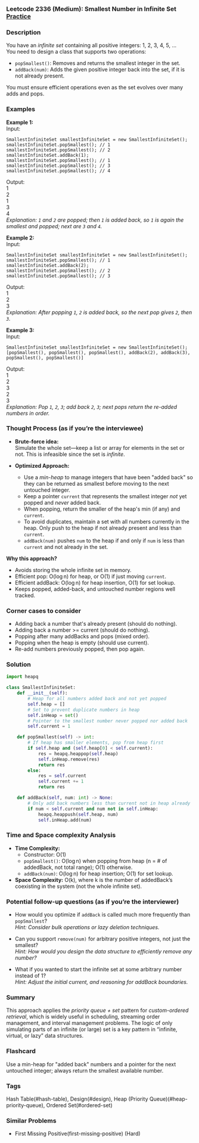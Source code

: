 ### Leetcode 2336 (Medium): Smallest Number in Infinite Set [Practice](https://leetcode.com/problems/smallest-number-in-infinite-set)

### Description  
You have an *infinite set* containing all positive integers: 1, 2, 3, 4, 5, ...  
You need to design a class that supports two operations:

- `popSmallest()`: Removes and returns the smallest integer in the set.
- `addBack(num)`: Adds the given positive integer back into the set, if it is not already present.

You must ensure efficient operations even as the set evolves over many adds and pops.

### Examples  

**Example 1:**  
Input:  
```
SmallestInfiniteSet smallestInfiniteSet = new SmallestInfiniteSet();
smallestInfiniteSet.popSmallest(); // 1
smallestInfiniteSet.popSmallest(); // 2
smallestInfiniteSet.addBack(1);
smallestInfiniteSet.popSmallest(); // 1
smallestInfiniteSet.popSmallest(); // 3
smallestInfiniteSet.popSmallest(); // 4
```
Output:  
1  
2  
1  
3  
4  
*Explanation: `1` and `2` are popped; then `1` is added back, so `1` is again the smallest and popped; next are `3` and `4`.*

**Example 2:**  
Input:  
```
SmallestInfiniteSet smallestInfiniteSet = new SmallestInfiniteSet();
smallestInfiniteSet.popSmallest(); // 1
smallestInfiniteSet.addBack(2);
smallestInfiniteSet.popSmallest(); // 2
smallestInfiniteSet.popSmallest(); // 3
```
Output:  
1  
2  
3  
*Explanation: After popping `1`, `2` is added back, so the next pop gives `2`, then `3`.*

**Example 3:**  
Input:  
```
SmallestInfiniteSet smallestInfiniteSet = new SmallestInfiniteSet();
[popSmallest(), popSmallest(), popSmallest(), addBack(2), addBack(3), popSmallest(), popSmallest()]
```
Output:  
1  
2  
3  
2  
3  
*Explanation: Pop `1`, `2`, `3`; add back `2`, `3`; next pops return the re-added numbers in order.*

### Thought Process (as if you’re the interviewee)  
- **Brute-force idea:**  
  Simulate the whole set—keep a list or array for elements in the set or not. This is infeasible since the set is *infinite*.

- **Optimized Approach:**
  - Use a *min-heap* to manage integers that have been "added back" so they can be returned as smallest before moving to the next untouched integer.
  - Keep a pointer `current` that represents the smallest integer *not* yet popped and *never* added back.  
  - When popping, return the smaller of the heap's min (if any) and `current`.
  - To avoid duplicates, maintain a set with all numbers currently in the heap. Only push to the heap if not already present and less than `current`.
  - `addBack(num)` pushes `num` to the heap if and only if `num` is less than `current` and not already in the set.

**Why this approach?**  
  - Avoids storing the whole infinite set in memory.
  - Efficient pop: O(log n) for heap, or O(1) if just moving `current`.
  - Efficient addBack: O(log n) for heap insertion, O(1) for set lookup.
  - Keeps popped, added-back, and untouched number regions well tracked.

### Corner cases to consider  
- Adding back a number that's already present (should do nothing).
- Adding back a number >= current (should do nothing).
- Popping after many addBacks and pops (mixed order).
- Popping when the heap is empty (should use current).
- Re-add numbers previously popped, then pop again.

### Solution

```python
import heapq

class SmallestInfiniteSet:
    def __init__(self):
        # Heap for all numbers added back and not yet popped
        self.heap = []
        # Set to prevent duplicate numbers in heap
        self.inHeap = set()
        # Pointer to the smallest number never popped nor added back
        self.current = 1

    def popSmallest(self) -> int:
        # If heap has smaller elements, pop from heap first
        if self.heap and (self.heap[0] < self.current):
            res = heapq.heappop(self.heap)
            self.inHeap.remove(res)
            return res
        else:
            res = self.current
            self.current += 1
            return res

    def addBack(self, num: int) -> None:
        # Only add back numbers less than current not in heap already
        if num < self.current and num not in self.inHeap:
            heapq.heappush(self.heap, num)
            self.inHeap.add(num)
```

### Time and Space complexity Analysis  

- **Time Complexity:**  
  - Constructor: O(1)
  - `popSmallest()`: O(log n) when popping from heap (n = # of addedBack, not total range); O(1) otherwise.
  - `addBack(num)`: O(log n) for heap insertion; O(1) for set lookup.
- **Space Complexity:** O(k), where k is the number of addedBack’s coexisting in the system (not the whole infinite set).

### Potential follow-up questions (as if you’re the interviewer)  

- How would you optimize if `addBack` is called much more frequently than `popSmallest`?  
  *Hint: Consider bulk operations or lazy deletion techniques.*

- Can you support `remove(num)` for arbitrary positive integers, not just the smallest?  
  *Hint: How would you design the data structure to efficiently remove any number?*

- What if you wanted to start the infinite set at some arbitrary number instead of 1?  
  *Hint: Adjust the initial current, and reasoning for addBack boundaries.*

### Summary
This approach applies the *priority queue + set* pattern for *custom-ordered retrieval*, which is widely useful in scheduling, streaming order management, and interval management problems. The logic of only simulating parts of an infinite (or large) set is a key pattern in “infinite, virtual, or lazy” data structures.


### Flashcard
Use a min-heap for "added back" numbers and a pointer for the next untouched integer; always return the smallest available number.

### Tags
Hash Table(#hash-table), Design(#design), Heap (Priority Queue)(#heap-priority-queue), Ordered Set(#ordered-set)

### Similar Problems
- First Missing Positive(first-missing-positive) (Hard)